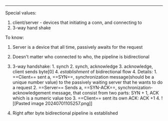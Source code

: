 ***
Special values:
1. client/server - devices that initiating a conn, and connecting to 
2. 3-way hand shake 

To know:
1. Server is a device that all time, passively awaits for the request 
2. Doesn't matter who connected to who, the pipeline is bidirectional 
3. 3-way handshake:
		1. synch
		2. synch, acknowledge
		3. acknowledge, client sends byte[0]
		4. *establishment* of bidirectional flow
	4. Details:
		1. ==Client== sent a, ==SYN==, synchronization message(should be a unique number value) to the passively waiting server that he wants to do a request 
		2. ==Server== Sends a, ==SYN-ACK==, synchronization-acknowledgement message, that consist from two parts: SYN + 1, ACK which is a numeric value too
		3. ==Client== sent its own ACK: ACK +1 
		4. ![[Pasted image 20240701105257.png]]

4. Right after byte bidirectional pipeline is established 